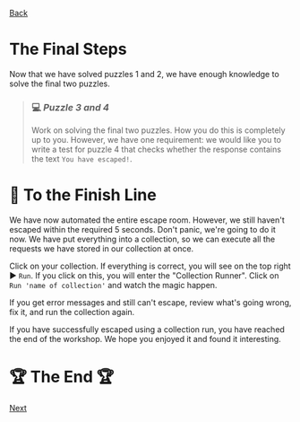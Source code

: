 [Back](05.%20puzzle2.md)

# The Final Steps

Now that we have solved puzzles 1 and 2, we have enough knowledge to solve the final two puzzles.

> ### :computer: ***Puzzle 3 and 4***
> 
> Work on solving the final two puzzles. How you do this is completely up to you. However, we have one requirement: we would like you to write a test for puzzle 4 that checks whether the response contains the text `You have escaped!`.

# :checkered_flag: To the Finish Line

We have now automated the entire escape room. However, we still haven't escaped within the required 5 seconds. Don't panic, we're going to do it now. We have put everything into a collection, so we can execute all the requests we have stored in our collection at once.

Click on your collection. If everything is correct, you will see on the top right :arrow_forward: `Run`. If you click on this, you will enter the "Collection Runner". Click on `Run 'name of collection'` and watch the magic happen.

If you get error messages and still can't escape, review what's going wrong, fix it, and run the collection again.

If you have successfully escaped using a collection run, you have reached the end of the workshop. We hope you enjoyed it and found it interesting.

# :trophy: The End :trophy:

[Next](../../08.%20end.md)

